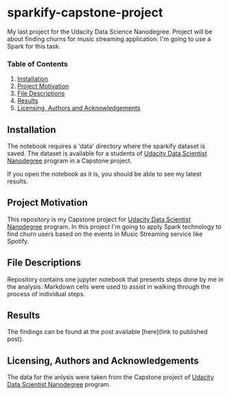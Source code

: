 # sparkify-capstone-project
My last project for the Udacity Data Science Nanodegree. Project will be about finding churns for music streaming application. I'm going to use a Spark for this task.

### Table of Contents

1. [Installation](#installation)
2. [Project Motivation](#motivation)
3. [File Descriptions](#files)
4. [Results](#results)
5. [Licensing, Authors and Acknowledgements](#licensing)

## Installation <a name="installation"></a>

The notebook requires a 'data' directory where the sparkify dataset is saved. The dataset is available for a students of [Udacity Data Scientist Nanodegree](https://www.udacity.com/course/data-scientist-nanodegree--nd025) program in a Capstone project.

If you open the notebook as it is, you should be able to see my latest results.

## Project Motivation <a name="motivation"></a>

This repository is my Capstone project for [Udacity Data Scientist Nanodegree](https://www.udacity.com/course/data-scientist-nanodegree--nd025)  program. In this project I'm going to apply Spark technology to find churn users based on the events in Music Streaming service like Spotify.

## File Descriptions <a name="files"></a>

Repository contains one jupyter notebook that presents steps done by me in the analysis. Markdown cells were used to assist in walking through the process of individual steps.

## Results <a name="results"></a>

The findings can be found at the post available [here](link to published post).

## Licensing, Authors and Acknowledgements <a name="licensing"></a>

The data for the anlysis were taken from the Capstone project of [Udacity Data Scientist Nanodegree](https://www.udacity.com/course/data-scientist-nanodegree--nd025) program.